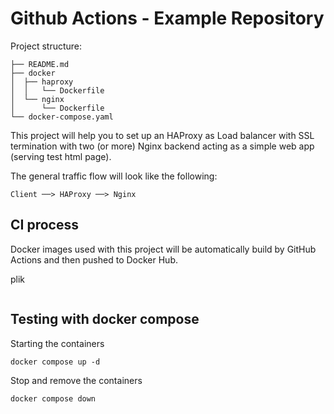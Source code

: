 # Github Actions - Example Repository

Project structure:
```
├── README.md
├── docker
│  ├── haproxy
│  │   └── Dockerfile
│  └── nginx
│      └── Dockerfile
└── docker-compose.yaml
```

This project will help you to set up an HAProxy as Load balancer with SSL termination 
with two (or more) Nginx backend acting as a simple web app (serving test html page).

The general traffic flow will look like the following:
```
Client ──> HAProxy ──> Nginx
```

## CI process

Docker images used with this project will be automatically build by GitHub Actions and
then pushed to Docker Hub.

plik
```
```


## Testing with docker compose

Starting the containers

```
docker compose up -d
```

Stop and remove the containers

```
docker compose down 
```